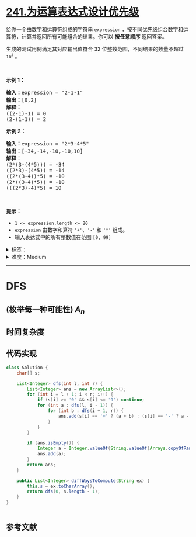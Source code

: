 # [241.为运算表达式设计优先级](https://leetcode.cn/problems/different-ways-to-add-parentheses/)

<p>给你一个由数字和运算符组成的字符串&nbsp;<code>expression</code> ，按不同优先级组合数字和运算符，计算并返回所有可能组合的结果。你可以 <strong>按任意顺序</strong> 返回答案。</p>

<p>生成的测试用例满足其对应输出值符合 32 位整数范围，不同结果的数量不超过 <code>10<sup>4</sup></code> 。</p>

<p>&nbsp;</p>

<p><strong>示例 1：</strong></p>

<pre>
<strong>输入：</strong>expression = "2-1-1"
<strong>输出：</strong>[0,2]
<strong>解释：</strong>
((2-1)-1) = 0
(2-(1-1)) = 2
</pre>

<p><strong>示例 2：</strong></p>

<pre>
<strong>输入：</strong>expression = "2*3-4*5"
<strong>输出：</strong>[-34,-14,-10,-10,10]
<strong>解释：</strong>
(2*(3-(4*5))) = -34
((2*3)-(4*5)) = -14
((2*(3-4))*5) = -10
(2*((3-4)*5)) = -10
(((2*3)-4)*5) = 10
</pre>

<p>&nbsp;</p>

<p><strong>提示：</strong></p>

<ul>
	<li><code>1 &lt;= expression.length &lt;= 20</code></li>
	<li><code>expression</code> 由数字和算符 <code>'+'</code>、<code>'-'</code> 和 <code>'*'</code> 组成。</li>
	<li>输入表达式中的所有整数值在范围 <code>[0, 99]</code>&nbsp;</li>
</ul>

<details>
<summary>标签：</summary>
['递归', '记忆化搜索', '数学', '字符串', '动态规划']
</details>

<details>
<summary>难度：Medium</summary>
喜欢：737
</details>

---

# DFS

## (枚举每一种可能性) $A_n$

## 时间复杂度

## 代码实现

```java []
class Solution {
    char[] s;

    List<Integer> dfs(int l, int r) {
        List<Integer> ans = new ArrayList<>();
        for (int i = l + 1; i < r; i++) {
            if (s[i] >= '0' && s[i] <= '9') continue;
            for (int a : dfs(l, i - 1)) {
                for (int b : dfs(i + 1, r)) {
                    ans.add(s[i] == '+' ? (a + b) : (s[i] == '-' ? a - b : a * b));
                }
            }
        }

        if (ans.isEmpty()) {
            Integer a = Integer.valueOf(String.valueOf(Arrays.copyOfRange(s, l, r + 1)));
            ans.add(a);
        }
        return ans;
    }

    public List<Integer> diffWaysToCompute(String ex) {
        this.s = ex.toCharArray();
        return dfs(0, s.length - 1);
    }
}
```

```cpp []

```

## 参考文献
